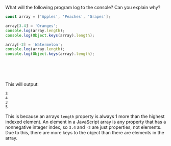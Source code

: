 What will the following program log to the console? Can you explain why?

```js
const array = ['Apples', 'Peaches', 'Grapes'];

array[3.4] = 'Oranges';
console.log(array.length);
console.log(Object.keys(array).length);

array[-2] = 'Watermelon';
console.log(array.length);
console.log(Object.keys(array).length);
```

<br>
<br>
<br>

This will output:

```
3
4
3
5
```

This is because an arrays `length` property is always 1 more than the highest indexed element. An element in a JavaScript array is any property that has a nonnegative integer index, so `3.4` and `-2` are just properties, not elements. Due to this, there are more keys to the object than there are elements in the array.
